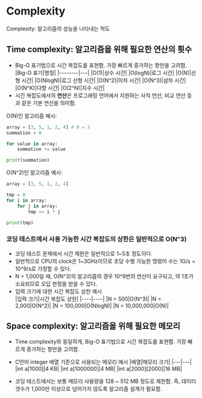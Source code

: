 # Complexity

Complexity: 알고리즘의 성능을 나타내는 척도

## Time complexity: 알고리즘을 위해 필요한 **연산의 횟수**
- Big-O 표기법으로 시간 복잡도를 표현함. 가장 빠르게 증가하는 항만을 고려함.  
    |Big-O 표기|명칭|
    |--------|---|
    |O(1)|상수 시간|
    |O(logN)|로그 시간|
    |O(N)|선형 시간|
    |O(NlogN)|로그 선형 시간|
    |O(N^2)|이차 시간|
    |O(N^3)|삼차 시간|
    |O(N^K)|다항 시간|
    |O(2^N)|지수 시간|
- 시간 복잡도에서의 **연산**은 프로그래밍 언어에서 지원하는 사칙 연산, 비교 연산 등과 같은 기본 연산을 의미함.

O(N)인 알고리즘 예시:
```python
array = [3, 5, 1, 2, 4] # N = 5
summation = 0

for value in array:
    summation += value

print(summation)
```

O(N^2)인 알고리즘 예시:
```python
array = [3, 5, 1, 2, 4]

tmp = 0
for i in array:
    for j in array:
        tmp += i * j

print(tmp)
```

### 코딩 테스트에서 사용 가능한 시간 복잡도의 상한은 일반적으로 **O(N^3)**
- 코딩 테스트 문제에서 시간 제한은 일반적으로 1~5초 정도이다.
- 일반적으로 CPU의 clock은 1~3GHz이므로 초당 수행 가능한 명령어 수는 1G/s = 10^9/s로 가정할 수 있다.
- N = 1,000일 때, O(N^3)의 알고리즘의 경우 10^9번의 연산이 요구되고, 약 1초가 소요되므로 오답 판정을 받을 수 있다.
- 입력 크기에 대한 시간 복잡도 상한 예시  
    |입력 크기|시간 복잡도 상한|
    |----|----|
    |N = 500|O(N^3)|
    |N = 2,000|O(N^2)|
    |N = 100,000|O(NlogN)|
    |N = 10,000,000|O(N)|

## Space complexity: 알고리즘을 위해 필요한 **메모리**
- Time complexity와 동일하게, Big-O 표기법으로 시간 복잡도를 표현함. 가장 빠르게 증가하는 항만을 고려함. 

- C언어 integer 배열 기준으로 사용되는 메모리 예시
    |배열|메모리 크기|
    |---|---|
    |int a[1000]|4 KB|
    |int a[1000000]|4 MB|
    |int a[2000][2000]|16 MB|
- 코딩 테스트에서는 보통 메모리 사용량을 128 ~ 512 MB 정도로 제한함. 즉, 데이터 갯수가 1,000만 이상으로 넘어가지 않도록 알고리즘 설계가 필요함.